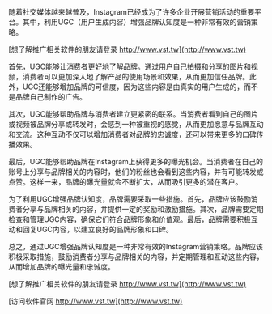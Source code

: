 随着社交媒体越来越普及，Instagram已经成为了许多企业开展营销活动的重要平台。其中，利用UGC（用户生成内容）增强品牌认知度是一种非常有效的营销策略。

[想了解推广相关软件的朋友请登录 http://www.vst.tw](http://www.vst.tw)

首先，UGC能够让消费者更好地了解品牌。通过用户自己拍摄和分享的图片和视频，消费者可以更加深入地了解产品的使用场景和效果，从而更加信任品牌。此外，UGC还能够增加品牌的可信度，因为这些内容是由真实的用户生成的，而不是品牌自己制作的广告。

其次，UGC能够帮助品牌与消费者建立更紧密的联系。当消费者看到自己的图片或视频被品牌分享或转发时，会感到一种被重视的感觉，从而更加愿意与品牌互动和交流。这种互动不仅可以增加消费者对品牌的忠诚度，还可以带来更多的口碑传播效果。

最后，UGC能够帮助品牌在Instagram上获得更多的曝光机会。当消费者在自己的账号上分享与品牌相关的内容时，他们的粉丝也会看到这些内容，并有可能转发或点赞。这样一来，品牌的曝光量就会不断扩大，从而吸引更多的潜在客户。

为了利用UGC增强品牌认知度，品牌需要采取一些措施。首先，品牌应该鼓励消费者分享与品牌相关的内容，并提供一定的奖励和激励措施。其次，品牌需要定期检查和管理UGC内容，确保它们符合品牌形象和价值观。最后，品牌需要积极互动和回复UGC内容，以建立良好的品牌形象和口碑。

总之，通过UGC增强品牌认知度是一种非常有效的Instagram营销策略。品牌应该积极采取措施，鼓励消费者分享与品牌相关的内容，并定期管理和互动这些内容，从而增加品牌的曝光量和忠诚度。

[想了解推广相关软件的朋友请登录 http://www.vst.tw](http://www.vst.tw)


[访问软件官网 http://www.vst.tw](http://www.vst.tw)
